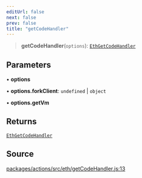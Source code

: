 ```yaml
---
editUrl: false
next: false
prev: false
title: "getCodeHandler"
---
```


> **getCodeHandler**(`options`): [`EthGetCodeHandler`](/reference/tevm/actions/type-aliases/ethgetcodehandler-1/)

## Parameters

• **options**

• **options.forkClient**: `undefined` \| `object`

• **options.getVm**

## Returns

[`EthGetCodeHandler`](/reference/tevm/actions/type-aliases/ethgetcodehandler-1/)

## Source

[packages/actions/src/eth/getCodeHandler.js:13](https://github.com/evmts/tevm-monorepo/blob/main/packages/actions/src/eth/getCodeHandler.js#L13)

